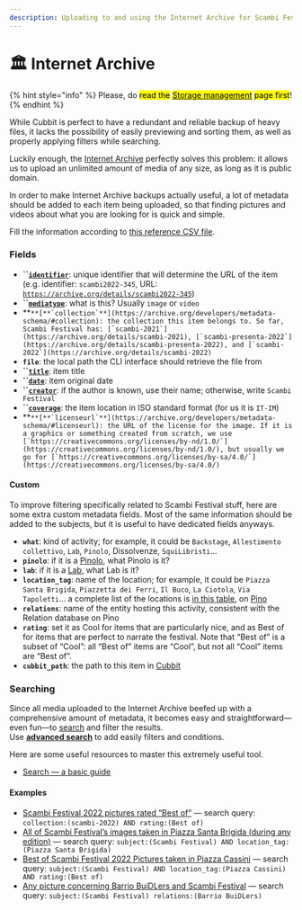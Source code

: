 ```yaml
---
description: Uploading to and using the Internet Archive for Scambi Festival media
---
```


# 🏛 Internet Archive

{% hint style="info" %}
Please, do <mark style="background-color:yellow;">read the</mark> [<mark style="background-color:yellow;">Storage management</mark>](./) <mark style="background-color:yellow;">page first</mark>!
{% endhint %}

While Cubbit is perfect to have a redundant and reliable backup of heavy files, it lacks the possibility of easily previewing and sorting them, as well as properly applying filters while searching.

Luckily enough, the [Internet Archive](https://archive.org) perfectly solves this problem: it allows us to upload an unlimited amount of media of any size, as long as it is public domain.

In order to make Internet Archive backups actually useful, a lot of metadata should be added to each item being uploaded, so that finding pictures and videos about what you are looking for is quick and simple.

Fill the information according to [this reference CSV file](https://x.scambi.org/scambi-archive.org-reference.csv).

### Fields

* **``**[**`identifier`**](https://archive.org/developers/metadata-schema/#identifier): unique identifier that will determine the URL of the item (e.g. identifier: `scambi2022-345`, URL: [`https://archive.org/details/scambi2022-345`](https://archive.org/details/scambi2022-345))
* **``**[**`mediatype`**](https://archive.org/developers/metadata-schema/#mediatype): what is this? Usually `image` or `video`
* **``**[**`collection`**](https://archive.org/developers/metadata-schema/#collection): the collection this item belongs to. So far, Scambi Festival has: [`scambi-2021`](https://archive.org/details/scambi-2021), [`scambi-presenta-2022`](https://archive.org/details/scambi-presenta-2022), and [`scambi-2022`](https://archive.org/details/scambi-2022)``
* **`file`**: the local path the CLI interface should retrieve the file from
* **``**[**`title`**](https://archive.org/developers/metadata-schema/#title): item title
* **``**[**`date`**](https://archive.org/developers/metadata-schema/#date): item original date
* **``**[**`creator`**](https://archive.org/developers/metadata-schema/#creator): if the author is known, use their name; otherwise, write `Scambi Festival`
* **``**[**`coverage`**](https://archive.org/developers/metadata-schema/#coverage): the item location in ISO standard format (for us it is `IT-IM`)
* **``**[**`licenseurl`**](https://archive.org/developers/metadata-schema/#licenseurl): the URL of the license for the image. If it is a graphics or something created from scratch, we use [`https://creativecommons.org/licenses/by-nd/1.0/`](https://creativecommons.org/licenses/by-nd/1.0/), but usually we go for [`https://creativecommons.org/licenses/by-sa/4.0/`](https://creativecommons.org/licenses/by-sa/4.0/)``

#### Custom

To improve filtering specifically related to Scambi Festival stuff, here are some extra custom metadata fields. Most of the same information should be added to the subjects, but it is useful to have dedicated fields anyways.

* **`what`**: kind of activity; for example, it could be `Backstage`, `Allestimento collettivo`, `Lab`, `Pinolo`, Dissolvenze, `SquiLibristi`…
* **`pinolo`**: if it is a [Pinolo](../../format/pinoli.md), what Pinolo is it?
* **`lab`**: if it is a [Lab](../../format/lab.md), what Lab is it?
* **`location_tag`**: name of the location; for example, it could be `Piazza Santa Brigida`, `Piazzetta dei Ferri`, `Il Buco`, `La Ciotola`, `Via Tapoletti`… a complete list of the locations is [in this table](https://pino.scambi.org/database/61/table/322), on [Pino](../pino.md)
* **`relations`**: name of the entity hosting this activity, consistent with the Relation database on Pino
* **`rating`**: set it as Cool for items that are particularly nice, and as Best of for items that are perfect to narrate the festival. Note that “Best of” is a subset of “Cool”: all “Best of” items are “Cool”, but not all “Cool” items are “Best of”.
* **`cubbit_path`**: the path to this item in [Cubbit](https://web.cubbit.io)

### Searching

Since all media uploaded to the Internet Archive beefed up with a comprehensive amount of metadata, it becomes easy and straightforward—even fun—to [search](https://archive.org/search.php) and filter the results.\
Use [**advanced search**](https://archive.org/advancedsearch.php) to add easily filters and conditions.

Here are some useful resources to master this extremely useful tool.

* [Search — a basic guide](https://help.archive.org/help/search-a-basic-guide/)

#### Examples

* [Scambi Festival 2022 pictures rated “Best of”](https://archive.org/search.php?query=collection%3A%28scambi-2022%29%20AND%20rating%3A%28Best%20of%29) — search query: `collection:(scambi-2022) AND rating:(Best of)`
* [All of Scambi Festival’s images taken in Piazza Santa Brigida (during any edition)](https://archive.org/search.php?query=subject%3A%28Scambi%20Festival%29%20AND%20location\_tag%3A%28Piazza%20Santa%20Brigida%29) — search query: `subject:(Scambi Festival) AND location_tag:(Piazza Santa Brigida)`
* [Best of Scambi Festival 2022 Pictures taken in Piazza Cassini](https://archive.org/search.php?query=subject%3A%28Scambi%20Festival%29%20AND%20location\_tag%3A%28Piazza%20Cassini%29%20AND%20rating%3A%28Best%20of%29) — search query: `subject:(Scambi Festival) AND location_tag:(Piazza Cassini) AND rating:(Best of)`
* [Any picture concerning Barrio BuiDLers and Scambi Festival](https://archive.org/search.php?query=subject%3A%28Scambi%20Festival%29%20AND%20relations%3A%28Barrio%20BuiDLers%29) — search query: `subject:(Scambi Festival) relations:(Barrio BuiDLers)`
